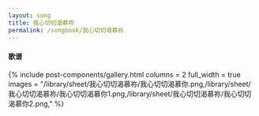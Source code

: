 ```yaml
---
layout: song
title: 我心切切渴慕祢
permalink: /songbook/我心切切渴慕祢
---
```


#### 歌谱

{% include post-components/gallery.html
    columns = 2
    full_width = true
    images = "/library/sheet/我心切切渴慕祢/我心切切渴慕你.png,/library/sheet/我心切切渴慕祢/我心切切渴慕你1.png,/library/sheet/我心切切渴慕祢/我心切切渴慕你2.png,"
%}
